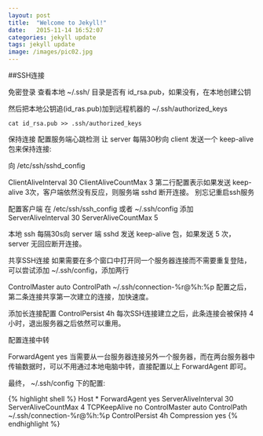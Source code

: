 ```yaml
---
layout: post
title:  "Welcome to Jekyll!"
date:   2015-11-14 16:52:07
categories: jekyll update
tags: jekyll update
image: /images/pic02.jpg
---
```

##SSH连接 

免密登录
查看本地 ~/.ssh/ 目录是否有 id_rsa.pub，如果没有，在本地创建公钥

然后把本地公钥追(id_ras.pub)加到远程机器的 ~/.ssh/authorized_keys
```shell script
cat id_rsa.pub >> .ssh/authorized_keys 
```
保持连接
配置服务端心跳检测
让 server 每隔30秒向 client 发送一个 keep-alive 包来保持连接:

向 /etc/ssh/sshd_config

ClientAliveInterval 30
ClientAliveCountMax 3
第二行配置表示如果发送 keep-alive 3次，客户端依然没有反应，则服务端 sshd 断开连接。
别忘记重启ssh服务

配置客户端
在 /etc/ssh/ssh_config 或者 ~/.ssh/config
添加
ServerAliveInterval 30
ServerAliveCountMax 5

本地 ssh 每隔30s向 server 端 sshd 发送 keep-alive 包，如果发送 5 次，server 无回应断开连接。

共享SSH连接
如果需要在多个窗口中打开同一个服务器连接而不需要重复登陆，可以尝试添加 ~/.ssh/config，添加两行

ControlMaster auto
ControlPath ~/.ssh/connection-%r@%h:%p
配置之后，第二条连接共享第一次建立的连接，加快速度。

添加长连接配置
ControlPersist 4h
每次SSH连接建立之后，此条连接会被保持 4小时，退出服务器之后依然可以重用。

配置连接中转

ForwardAgent yes
当需要从一台服务器连接另外一个服务器，而在两台服务器中传输数据时，可以不用通过本地电脑中转，直接配置以上 ForwardAgent 即可。

最终， ~/.ssh/config 下的配置:

{% highlight shell %}
Host *
	ForwardAgent yes
	ServerAliveInterval 30
	ServerAliveCountMax 4
	TCPKeepAlive no
	ControlMaster auto
	ControlPath ~/.ssh/connection-%r@%h:%p
	ControlPersist 4h
	Compression yes
{% endhighlight %}
